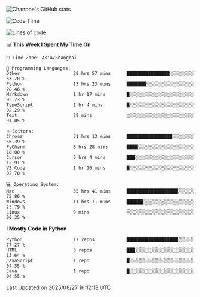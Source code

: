 ![Chanpoe's GitHub stats](https://github-readme-stats.vercel.app/api?username=Chanpoe&show_icons=true&count_private=true&theme=cobalt)

<!--START_SECTION:waka-->
![Code Time](http://img.shields.io/badge/Code%20Time-922%20hrs%2038%20mins-blue)

![Lines of code](https://img.shields.io/badge/From%20Hello%20World%20I%27ve%20Written-1.9%20million%20lines%20of%20code-blue)

📊 **This Week I Spent My Time On** 

```text
🕑︎ Time Zone: Asia/Shanghai

💬 Programming Languages: 
Other                    29 hrs 57 mins      ████████████████░░░░░░░░░   63.70 % 
Python                   13 hrs 23 mins      ███████░░░░░░░░░░░░░░░░░░   28.46 % 
Markdown                 1 hr 17 mins        █░░░░░░░░░░░░░░░░░░░░░░░░   02.73 % 
TypeScript               1 hr 4 mins         █░░░░░░░░░░░░░░░░░░░░░░░░   02.29 % 
Text                     29 mins             ░░░░░░░░░░░░░░░░░░░░░░░░░   01.05 % 

🔥 Editors: 
Chrome                   31 hrs 13 mins      █████████████████░░░░░░░░   66.39 % 
PyCharm                  8 hrs 28 mins       ████░░░░░░░░░░░░░░░░░░░░░   18.00 % 
Cursor                   6 hrs 4 mins        ███░░░░░░░░░░░░░░░░░░░░░░   12.91 % 
VS Code                  1 hr 16 mins        █░░░░░░░░░░░░░░░░░░░░░░░░   02.70 % 

💻 Operating System: 
Mac                      35 hrs 41 mins      ███████████████████░░░░░░   75.86 % 
Windows                  11 hrs 11 mins      ██████░░░░░░░░░░░░░░░░░░░   23.79 % 
Linux                    9 mins              ░░░░░░░░░░░░░░░░░░░░░░░░░   00.35 % 
```

**I Mostly Code in Python** 

```text
Python                   17 repos            ███████████████████░░░░░░   77.27 % 
HTML                     3 repos             ███░░░░░░░░░░░░░░░░░░░░░░   13.64 % 
JavaScript               1 repo              █░░░░░░░░░░░░░░░░░░░░░░░░   04.55 % 
Java                     1 repo              █░░░░░░░░░░░░░░░░░░░░░░░░   04.55 % 
```




 Last Updated on 2025/08/27 16:12:13 UTC
<!--END_SECTION:waka-->
